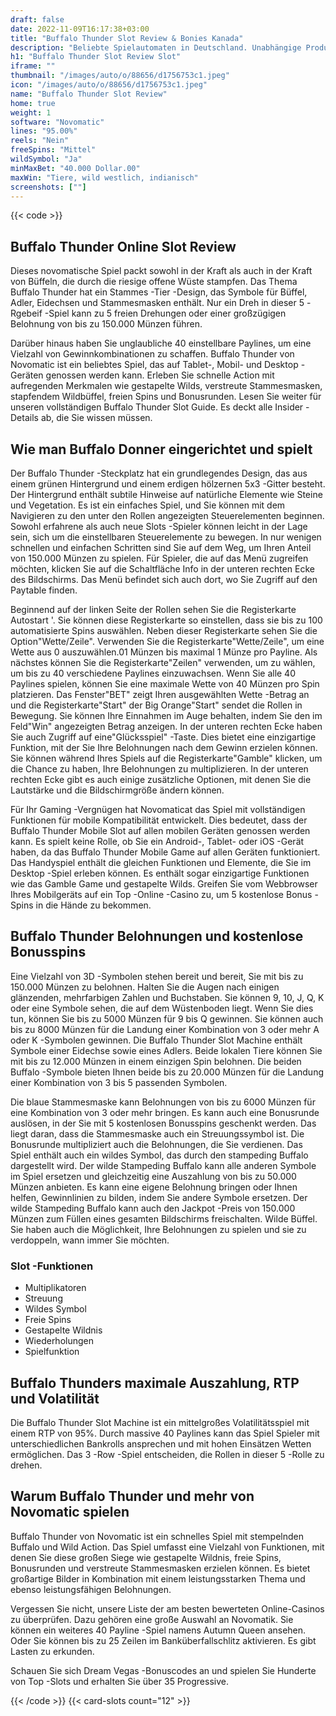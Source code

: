 ```yaml
---
draft: false
date: 2022-11-09T16:17:38+03:00
title: "Buffalo Thunder Slot Review & Bonies Kanada"
description: "Beliebte Spielautomaten in Deutschland. Unabhängige Produktbewertungen und exklusive Anmeldeangebote. Jetzt spielen!"
h1: "Buffalo Thunder Slot Review Slot"
iframe: ""
thumbnail: "/images/auto/o/88656/d1756753c1.jpeg"
icon: "/images/auto/o/88656/d1756753c1.jpeg"
name: "Buffalo Thunder Slot Review"
home: true
weight: 1
software: "Novomatic"
lines: "95.00%"
reels: "Nein"
freeSpins: "Mittel"
wildSymbol: "Ja"
minMaxBet: "40.000 Dollar.00"
maxWin: "Tiere, wild westlich, indianisch"
screenshots: [""]
---
```


{{< code >}}<h2>Buffalo Thunder Online Slot Review</h2><p>Dieses novomatische Spiel packt sowohl in der Kraft als auch in der Kraft von Büffeln, die durch die riesige offene Wüste stampfen. Das Thema Buffalo Thunder hat ein Stammes -Tier -Design, das Symbole für Büffel, Adler, Eidechsen und Stammesmasken enthält. Nur ein Dreh in dieser 5 -Rgebeif -Spiel kann zu 5 freien Drehungen oder einer großzügigen Belohnung von bis zu 150.000 Münzen führen.</p><p>Darüber hinaus haben Sie unglaubliche 40 einstellbare Paylines, um eine Vielzahl von Gewinnkombinationen zu schaffen. Buffalo Thunder von Novomatic ist ein beliebtes Spiel, das auf Tablet-, Mobil- und Desktop -Geräten genossen werden kann. Erleben Sie schnelle Action mit aufregenden Merkmalen wie gestapelte Wilds, verstreute Stammesmasken, stapfendem Wildbüffel, freien Spins und Bonusrunden. Lesen Sie weiter für unseren vollständigen Buffalo Thunder Slot Guide. Es deckt alle Insider -Details ab, die Sie wissen müssen.</p><h2>Wie man Buffalo Donner eingerichtet und spielt</h2><p>Der Buffalo Thunder -Steckplatz hat ein grundlegendes Design, das aus einem grünen Hintergrund und einem erdigen hölzernen 5x3 -Gitter besteht. Der Hintergrund enthält subtile Hinweise auf natürliche Elemente wie Steine und Vegetation. Es ist ein einfaches Spiel, und Sie können mit dem Navigieren zu den unter den Rollen angezeigten Steuerelementen beginnen. Sowohl erfahrene als auch neue Slots -Spieler können leicht in der Lage sein, sich um die einstellbaren Steuerelemente zu bewegen. In nur wenigen schnellen und einfachen Schritten sind Sie auf dem Weg, um Ihren Anteil von 150.000 Münzen zu spielen. Für Spieler, die auf das Menü zugreifen möchten, klicken Sie auf die Schaltfläche Info in der unteren rechten Ecke des Bildschirms. Das Menü befindet sich auch dort, wo Sie Zugriff auf den Paytable finden.</p><p>Beginnend auf der linken Seite der Rollen sehen Sie die Registerkarte Autostart '. Sie können diese Registerkarte so einstellen, dass sie bis zu 100 automatisierte Spins auswählen. Neben dieser Registerkarte sehen Sie die Option"Wette/Zeile". Verwenden Sie die Registerkarte"Wette/Zeile", um eine Wette aus 0 auszuwählen.01 Münzen bis maximal 1 Münze pro Payline. Als nächstes können Sie die Registerkarte"Zeilen" verwenden, um zu wählen, um bis zu 40 verschiedene Paylines einzuwachsen. Wenn Sie alle 40 Paylines spielen, können Sie eine maximale Wette von 40 Münzen pro Spin platzieren. Das Fenster"BET" zeigt Ihren ausgewählten Wette -Betrag an und die Registerkarte"Start" der Big Orange"Start" sendet die Rollen in Bewegung. Sie können Ihre Einnahmen im Auge behalten, indem Sie den im Feld"Win" angezeigten Betrag anzeigen. In der unteren rechten Ecke haben Sie auch Zugriff auf eine"Glücksspiel" -Taste. Dies bietet eine einzigartige Funktion, mit der Sie Ihre Belohnungen nach dem Gewinn erzielen können. Sie können während Ihres Spiels auf die Registerkarte"Gamble" klicken, um die Chance zu haben, Ihre Belohnungen zu multiplizieren. In der unteren rechten Ecke gibt es auch einige zusätzliche Optionen, mit denen Sie die Lautstärke und die Bildschirmgröße ändern können.</p><p>Für Ihr Gaming -Vergnügen hat Novomaticat das Spiel mit vollständigen Funktionen für mobile Kompatibilität entwickelt. Dies bedeutet, dass der Buffalo Thunder Mobile Slot auf allen mobilen Geräten genossen werden kann. Es spielt keine Rolle, ob Sie ein Android-, Tablet- oder iOS -Gerät haben, da das Buffalo Thunder Mobile Game auf allen Geräten funktioniert. Das Handyspiel enthält die gleichen Funktionen und Elemente, die Sie im Desktop -Spiel erleben können. Es enthält sogar einzigartige Funktionen wie das Gamble Game und gestapelte Wilds. Greifen Sie vom Webbrowser Ihres Mobilgeräts auf ein Top -Online -Casino zu, um 5 kostenlose Bonus -Spins in die Hände zu bekommen.</p><h2>Buffalo Thunder Belohnungen und kostenlose Bonusspins</h2><p>Eine Vielzahl von 3D -Symbolen stehen bereit und bereit, Sie mit bis zu 150.000 Münzen zu belohnen. Halten Sie die Augen nach einigen glänzenden, mehrfarbigen Zahlen und Buchstaben. Sie können 9, 10, J, Q, K oder eine Symbole sehen, die auf dem Wüstenboden liegt. Wenn Sie dies tun, können Sie bis zu 5000 Münzen für 9 bis Q gewinnen. Sie können auch bis zu 8000 Münzen für die Landung einer Kombination von 3 oder mehr A oder K -Symbolen gewinnen. Die Buffalo Thunder Slot Machine enthält Symbole einer Eidechse sowie eines Adlers. Beide lokalen Tiere können Sie mit bis zu 12.000 Münzen in einem einzigen Spin belohnen. Die beiden Buffalo -Symbole bieten Ihnen beide bis zu 20.000 Münzen für die Landung einer Kombination von 3 bis 5 passenden Symbolen.</p><p>Die blaue Stammesmaske kann Belohnungen von bis zu 6000 Münzen für eine Kombination von 3 oder mehr bringen. Es kann auch eine Bonusrunde auslösen, in der Sie mit 5 kostenlosen Bonusspins geschenkt werden. Das liegt daran, dass die Stammesmaske auch ein Streuungssymbol ist. Die Bonusrunde multipliziert auch die Belohnungen, die Sie verdienen. Das Spiel enthält auch ein wildes Symbol, das durch den stampeding Buffalo dargestellt wird. Der wilde Stampeding Buffalo kann alle anderen Symbole im Spiel ersetzen und gleichzeitig eine Auszahlung von bis zu 50.000 Münzen anbieten. Es kann eine eigene Belohnung bringen oder Ihnen helfen, Gewinnlinien zu bilden, indem Sie andere Symbole ersetzen. Der wilde Stampeding Buffalo kann auch den Jackpot -Preis von 150.000 Münzen zum Füllen eines gesamten Bildschirms freischalten. Wilde Büffel. Sie haben auch die Möglichkeit, Ihre Belohnungen zu spielen und sie zu verdoppeln, wann immer Sie möchten.</p><h3>
Slot -Funktionen</h3><ul>
<li></span>
Multiplikatoren</li>
<li></span>
Streuung</li>
<li></span>
Wildes Symbol</li>
<li></span>
Freie Spins</li>
<li></span>
Gestapelte Wildnis</li>
<li></span>
Wiederholungen</li>
<li></span>
Spielfunktion</li></ul><h2>Buffalo Thunders maximale Auszahlung, RTP und Volatilität</h2><p>Die Buffalo Thunder Slot Machine ist ein mittelgroßes Volatilitätsspiel mit einem RTP von 95%. Durch massive 40 Paylines kann das Spiel Spieler mit unterschiedlichen Bankrolls ansprechen und mit hohen Einsätzen Wetten ermöglichen. Das 3 -Row -Spiel entscheiden, die Rollen in dieser 5 -Rolle zu drehen.</p><h2>Warum Buffalo Thunder und mehr von Novomatic spielen</h2><p>Buffalo Thunder von Novomatic ist ein schnelles Spiel mit stempelnden Buffalo und Wild Action. Das Spiel umfasst eine Vielzahl von Funktionen, mit denen Sie diese großen Siege wie gestapelte Wildnis, freie Spins, Bonusrunden und verstreute Stammesmasken erzielen können. Es bietet großartige Bilder in Kombination mit einem leistungsstarken Thema und ebenso leistungsfähigen Belohnungen.</p><p>Vergessen Sie nicht, unsere Liste der am besten bewerteten Online-Casinos zu überprüfen. Dazu gehören eine große Auswahl an Novomatik. Sie können ein weiteres 40 Payline -Spiel namens Autumn Queen ansehen. Oder Sie können bis zu 25 Zeilen im Banküberfallschlitz aktivieren. Es gibt Lasten zu erkunden.</p><p>
Schauen Sie sich Dream Vegas -Bonuscodes an und spielen Sie Hunderte von Top -Slots und erhalten Sie über 35 Progressive.</p>{{< /code >}}
 {{< card-slots count="12" >}}